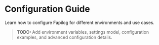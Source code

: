 # Configuration Guide

Learn how to configure Fapilog for different environments and use cases.

> **TODO:** Add environment variables, settings model, configuration examples, and advanced configuration details.
